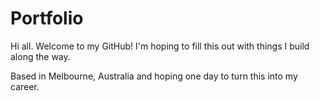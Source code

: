 # Portfolio

Hi all. Welcome to my GitHub!
I'm hoping to fill this out with things I build along the way.

Based in Melbourne, Australia and hoping one day to turn this into my career.
